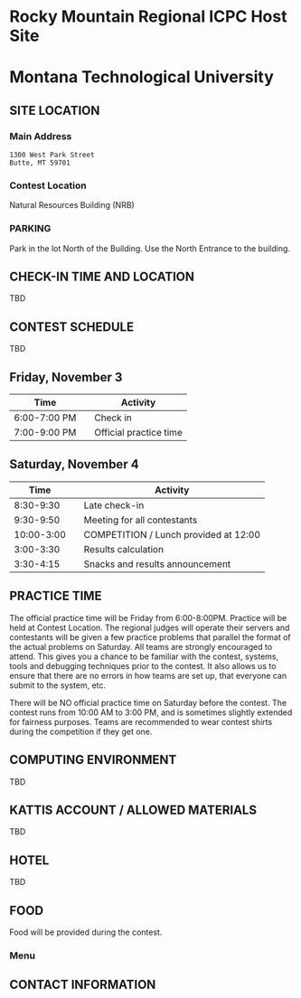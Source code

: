 # Rocky Mountain Regional ICPC Host Site

# Montana Technological University

## SITE LOCATION

### Main Address

```
1300 West Park Street
Butte, MT 59701
```

### Contest Location

Natural Resources Building (NRB)
### PARKING

Park in the lot North of the Building.  Use the North Entrance to the building.

## CHECK-IN TIME AND LOCATION

TBD

## CONTEST SCHEDULE

TBD
## Friday, November 3

| Time         |     | Activity                |
| ------------ | --- | ----------------------- |
| 6:00-7:00 PM |     | Check in                |
| 7:00-9:00 PM |     | Official practice time  |

## Saturday, November 4

| Time       |     | Activity                              |
| ---------- | --- | ------------------------------------- |
| 8:30-9:30  |     | Late check-in  |
| 9:30-9:50  |     | Meeting for all contestants           |
| 10:00-3:00 |     | COMPETITION / Lunch provided at 12:00 |
| 3:00-3:30  |     | Results calculation                   |
| 3:30-4:15  |     | Snacks and results announcement       |

## PRACTICE TIME

The official practice time will be Friday from 6:00-8:00PM. Practice will be held at Contest Location. The regional judges will operate their servers and contestants will be given a few practice problems that parallel the format of the actual problems on Saturday. All teams are strongly encouraged to attend. This gives you a chance to be familiar with the contest, systems, tools and debugging techniques prior to the contest.  It also allows us to ensure that there are no errors in how teams are set up, that everyone can submit to the system, etc.

There will be NO official practice time on Saturday before the contest.
The contest runs from 10:00 AM to 3:00 PM, and is sometimes slightly extended for fairness purposes. Teams are recommended to wear contest shirts during the competition if they get one.

## COMPUTING ENVIRONMENT

TBD

## KATTIS ACCOUNT / ALLOWED MATERIALS

TBD

## HOTEL

TBD

## FOOD

Food will be provided during the contest.

### Menu

## CONTACT INFORMATION


